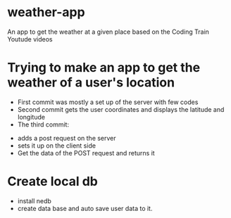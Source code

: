 # weather-app
An app to get the weather at a given place based on the Coding Train Youtude videos
# Trying to make an app to get the weather of a user's location
* First commit was mostly a set up of the server with few codes
* Second commit gets the user coordinates and displays the latitude and longitude
* The third commit:
 - adds a post request on the server
 - sets it up on the client side
 - Get the data of the POST request and returns it
# Create local db
* install nedb 
* create data base and auto save user data to it.
